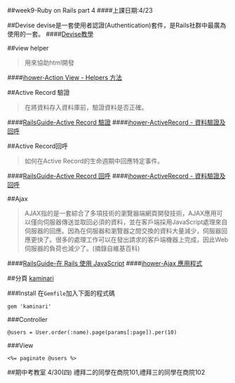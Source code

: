 ##week9-Ruby on Rails part 4
####上課日期:4/23

##Devise
devise是一套使用者認證(Authentication)套件，是Rails社群中最廣為使用的一套。
####[Devise教學](../rails/user.md)

##view helper
>用來協助html開發

####[ihower-Action View - Helpers 方法](https://ihower.tw/rails4/actionview-helpers.html)

##Active Record 驗證
>在將資料存入資料庫前，驗證資料是否正確。

####[RailsGuide-Active Record 驗證](http://rails.ruby.tw/active_record_validations.html)
####[ihower-ActiveRecord - 資料驗證及回呼](https://ihower.tw/rails4/activerecord-lifecycle.html)

##Active Record回呼
>如何在Active Record的生命週期中回應特定事件。

####[RailsGuide-Active Record 回呼](http://rails.ruby.tw/active_record_callbacks.html)
####[ihower-ActiveRecord - 資料驗證及回呼](https://ihower.tw/rails4/activerecord-lifecycle.html)

##Ajax
>AJAX指的是一套綜合了多項技術的瀏覽器端網頁開發技術，AJAX應用可以僅向伺服器傳送並取回必須的資料，並在客戶端採用JavaScript處理來自伺服器的回應。因為在伺服器和瀏覽器之間交換的資料大量減少，伺服器回應更快了。很多的處理工作可以在發出請求的客戶端機器上完成，因此Web伺服器的負荷也減少了。(摘錄自維基百科)

####[RailsGuide-在 Rails 使用 JavaScript](http://rails.ruby.tw/working_with_javascript_in_rails.html)
####[ihower-Ajax 應用程式](https://ihower.tw/rails4/ajax.html)

##分頁
[kaminari](https://github.com/amatsuda/kaminari)

###Install
在`Gemfile`加入下面的程式碼
```
gem 'kaminari'
```

###Controller
```
@users = User.order(:name).page(params[:page]).per(10)
```

###View
```
<%= paginate @users %>
```


##期中考教室
4/30(四) 禮拜二的同學在商院101,禮拜三的同學在商院102

